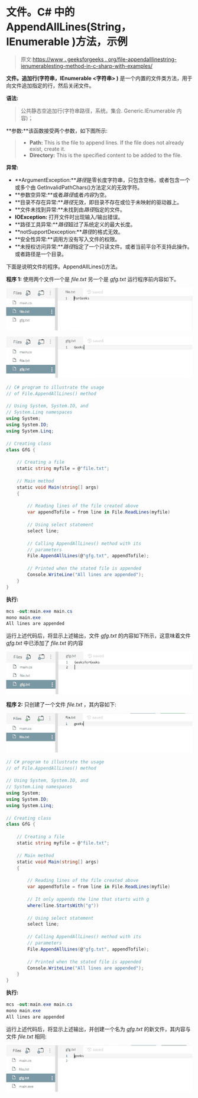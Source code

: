# 文件。C# 中的 AppendAllLines(String，IEnumerable <string>)方法，示例</string>

> 原文:[https://www . geeksforgeeks . org/file-appendalllinestring-ienumerablesting-method-in-c-sharp-with-examples/](https://www.geeksforgeeks.org/file-appendalllinesstring-ienumerablestring-method-in-c-sharp-with-examples/)

**文件。追加行(字符串，IEnumerable <字符串> )** 是一个内置的文件类方法，用于向文件追加指定的行，然后关闭文件。

**语法:**

> 公共静态空追加行(字符串路径，系统。集合. Generic.IEnumerable <string>内容)；</string>

**参数:**该函数接受两个参数，如下图所示:

> *   **Path:** This is the file to append lines. If the file does not already exist, create it.
> *   **Directory:** This is the specified content to be added to the file.

**异常:**

*   **ArgumentException:***路径*是零长度字符串，只包含空格，或者包含一个或多个由 GetInvalidPathChars()方法定义的无效字符。
*   **参数空异常:**或者*路径*或者*内容*为空。
*   **目录不存在异常:***路径*无效，即目录不存在或位于未映射的驱动器上。
*   **文件未找到异常:**未找到由*路径*指定的文件。
*   **IOException:** 打开文件时出现输入/输出错误。
*   **路径工具异常:***路径*超过了系统定义的最大长度。
*   **notSupportDexception:***路径*的格式无效。
*   **安全性异常:**调用方没有写入文件的权限。
*   **未授权访问异常:***路径*指定了一个只读文件。或者当前平台不支持此操作。或者路径是一个目录。

下面是说明文件的程序。AppendAllLines()方法。

**程序 1:** 使用两个文件一个是 *file.txt* 另一个是 *gfg.txt* 运行程序前内容如下。

![file.txt](img/b6559eac3fdf26e2335613bdc3d4b641.png)

![gfg.txt](img/df93c06d595786137600a809b9478f9c.png)

```cs
// C# program to illustrate the usage
// of File.AppendAllLines() method

// Using System, System.IO, and
// System.Linq namespaces
using System;
using System.IO;
using System.Linq;

// Creating class
class GfG {

    // Creating a file
    static string myfile = @"file.txt";

    // Main method
    static void Main(string[] args)
    {

        // Reading lines of the file created above
        var appendTofile = from line in File.ReadLines(myfile)

        // Using select statement
        select line;

        // Calling AppendAllLines() method with its
        // parameters
        File.AppendAllLines(@"gfg.txt", appendTofile);

        // Printed when the stated file is appended
        Console.WriteLine("All lines are appended");
    }
}
```

**执行:**

```cs
mcs -out:main.exe main.cs
mono main.exe
All lines are appended

```

运行上述代码后，将显示上述输出，文件 *gfg.txt* 的内容如下所示，这意味着文件 *gfg.txt* 中已添加了 *file.txt* 的内容

![gfg.txt](img/43b16727670bc319828d8e04ab217760.png)

**程序 2:** 只创建了一个文件 *file.txt* ，其内容如下:

![file.txt](img/99502728214e1ddab12eb5e36239054e.png)

```cs
// C# program to illustrate the usage
// of File.AppendAllLines() method

// Using System, System.IO, and
// System.Linq namespaces
using System;
using System.IO;
using System.Linq;

// Creating class
class GfG {

    // Creating a file
    static string myfile = @"file.txt";

    // Main method
    static void Main(string[] args)
    {

        // Reading lines of the file created above
        var appendTofile = from line in File.ReadLines(myfile)

        // It only appends the line that starts with g
        where(line.StartsWith("g"))

        // Using select statement
        select line;

        // Calling AppendAllLines() method with its
        // parameters
        File.AppendAllLines(@"gfg.txt", appendTofile);

        // Printed when the stated file is appended
        Console.WriteLine("All lines are appended");
    }
}
```

**执行:**

```cs
mcs -out:main.exe main.cs
mono main.exe
All lines are appended

```

运行上述代码后，将显示上述输出，并创建一个名为 *gfg.txt* 的新文件，其内容与文件 *file.txt* 相同:

![gfg.txt](img/d4f445e1980a2e715dbf06949c9fe597.png)